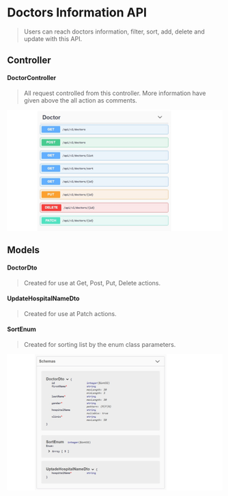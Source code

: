 # Doctors Information API

>Users can reach doctors information, filter, sort, add, delete and update with this API.

## Controller
#### DoctorController
>All request controlled from this controller.
>More information have given above the all action as comments.


<img src="https://github.com/NSeckinM/API_Calisma/blob/master/HB_Hafta1_Odev/images/DoctorController.png">

## Models
#### DoctorDto
>Created for use at Get, Post, Put, Delete actions.
#### UpdateHospitalNameDto
>Created for use at Patch actions.
#### SortEnum
>Created for sorting list by the enum class parameters.

<img src="https://github.com/NSeckinM/API_Calisma/blob/master/HB_Hafta1_Odev/images/schemas.png">